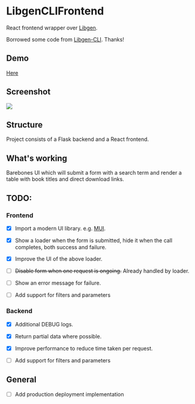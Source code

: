 # LibgenCLIFrontend

React frontend wrapper over [Libgen](http://libgen.lc/).

Borrowed some code from [Libgen-CLI](https://github.com:kriticalflare/Libgen-CLI.git). Thanks!

## Demo
[Here](http://get-books.zapto.org:5006/)

## Screenshot
<img src="https://i.postimg.cc/FRHmyXZH/Screenshot-2023-02-19-at-23-46-45.png" />

## Structure
Project consists of a Flask backend and a React frontend.

## What's working
Barebones UI which will submit a form with a search term and render a table with book titles and direct download links.

## TODO:
### Frontend
- [x] Import a modern UI library. e.g. [MUI](https://mui.com/).

- [x] Show a loader when the form is submitted, hide it when the call completes, both success and failure.

- [x] Improve the UI of the above loader.

- [ ] ~~Disable form when one request is ongoing.~~ Already handled by loader.

- [ ] Show an error message for failure.

- [ ] Add support for filters and parameters

### Backend
- [x] Additional DEBUG logs.

- [x] Return partial data where possible.

- [x] Improve performance to reduce time taken per request.

- [ ] Add support for filters and parameters

## General
- [ ] Add production deployment implementation
